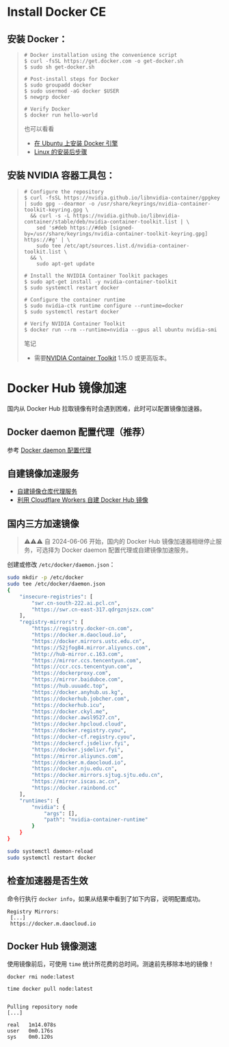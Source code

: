 # Install Docker CE

## 安装 Docker：

> ```shell
> # Docker installation using the convenience script
> $ curl -fsSL https://get.docker.com -o get-docker.sh
> $ sudo sh get-docker.sh
>
> # Post-install steps for Docker
> $ sudo groupadd docker
> $ sudo usermod -aG docker $USER
> $ newgrp docker
>
> # Verify Docker
> $ docker run hello-world
> ```
>
> 也可以看看
>
> - [在 Ubuntu 上安装 Docker 引擎](https://docs.docker.com/engine/install/ubuntu)
> - [Linux 的安装后步骤](https://docs.docker.com/engine/install/linux-postinstall)

## 安装 NVIDIA 容器工具包：

> ```shell
> # Configure the repository
> $ curl -fsSL https://nvidia.github.io/libnvidia-container/gpgkey | sudo gpg --dearmor -o /usr/share/keyrings/nvidia-container-toolkit-keyring.gpg \
>   && curl -s -L https://nvidia.github.io/libnvidia-container/stable/deb/nvidia-container-toolkit.list | \
>     sed 's#deb https://#deb [signed-by=/usr/share/keyrings/nvidia-container-toolkit-keyring.gpg] https://#g' | \
>     sudo tee /etc/apt/sources.list.d/nvidia-container-toolkit.list \
>   && \
>     sudo apt-get update
>
> # Install the NVIDIA Container Toolkit packages
> $ sudo apt-get install -y nvidia-container-toolkit
> $ sudo systemctl restart docker
>
> # Configure the container runtime
> $ sudo nvidia-ctk runtime configure --runtime=docker
> $ sudo systemctl restart docker
>
> # Verify NVIDIA Container Toolkit
> $ docker run --rm --runtime=nvidia --gpus all ubuntu nvidia-smi
> ```
>
> 笔记
>
> - 需要[NVIDIA Container Toolkit](https://github.com/NVIDIA/nvidia-container-toolkit) 1.15.0 或更高版本。



# Docker Hub 镜像加速

国内从 Docker Hub 拉取镜像有时会遇到困难，此时可以配置镜像加速器。

## Docker daemon 配置代理（推荐）

参考 [Docker daemon 配置代理](https://docs.docker.com/config/daemon/systemd/#httphttps-proxy)

## 自建镜像加速服务

- [自建镜像仓库代理服务](https://github.com/bboysoulcn/registry-mirror)
- [利用 Cloudflare Workers 自建 Docker Hub 镜像](https://github.com/ImSingee/hammal)

## 国内三方加速镜像

> ⚠️⚠️⚠️ 自 2024-06-06 开始，国内的 Docker Hub 镜像加速器相继停止服务，可选择为 Docker daemon 配置代理或自建镜像加速服务。

创建或修改 `/etc/docker/daemon.json`：

```bash
sudo mkdir -p /etc/docker
sudo tee /etc/docker/daemon.json
{
    "insecure-registries": [
        "swr.cn-south-222.ai.pcl.cn",
        "https://swr.cn-east-317.qdrgznjszx.com"
    ],
    "registry-mirrors": [
        "https://registry.docker-cn.com",
        "https://docker.m.daocloud.io",
        "https://docker.mirrors.ustc.edu.cn",
        "https://52jfog84.mirror.aliyuncs.com",
        "http://hub-mirror.c.163.com",
        "https://mirror.ccs.tencentyun.com",
        "https://ccr.ccs.tencentyun.com",
        "https://dockerproxy.com",
        "https://mirror.baidubce.com",
        "https://hub.uuuadc.top",
        "https://docker.anyhub.us.kg",
        "https://dockerhub.jobcher.com",
        "https://dockerhub.icu",
        "https://docker.ckyl.me",
        "https://docker.awsl9527.cn",
        "https://docker.hpcloud.cloud",
        "https://docker.registry.cyou",
        "https://docker-cf.registry.cyou",
        "https://dockercf.jsdelivr.fyi",
        "https://docker.jsdelivr.fyi",
        "https://mirror.aliyuncs.com",
        "https://docker.m.daocloud.io",
        "https://docker.nju.edu.cn",
        "https://docker.mirrors.sjtug.sjtu.edu.cn",
        "https://mirror.iscas.ac.cn",
        "https://docker.rainbond.cc"
    ],
    "runtimes": {
        "nvidia": {
            "args": [],
            "path": "nvidia-container-runtime"
        }
    }
}

sudo systemctl daemon-reload
sudo systemctl restart docker
```

## 检查加速器是否生效

命令行执行 `docker info`，如果从结果中看到了如下内容，说明配置成功。

```shell
Registry Mirrors:
 [...]
 https://docker.m.daocloud.io
```

## Docker Hub 镜像测速

使用镜像前后，可使用 `time` 统计所花费的总时间。测速前先移除本地的镜像！

```shell
docker rmi node:latest

time docker pull node:latest


Pulling repository node
[...]

real   1m14.078s
user   0m0.176s
sys    0m0.120s
```
